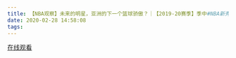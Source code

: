 ```yaml
---
title: 【NBA观察】未来的明星，亚洲的下一个篮球骄傲？｜【2019-20赛季】季中#NBA新秀# 观察 八村垒／贾克森·海斯
date: 2020-02-28 14:58:08
tags:
---
```


<a href="https://www.weibo.com/tv/v/IwfRbBLs6?fid=1034:4476866120056849" target="_blank">在线观看</a>

